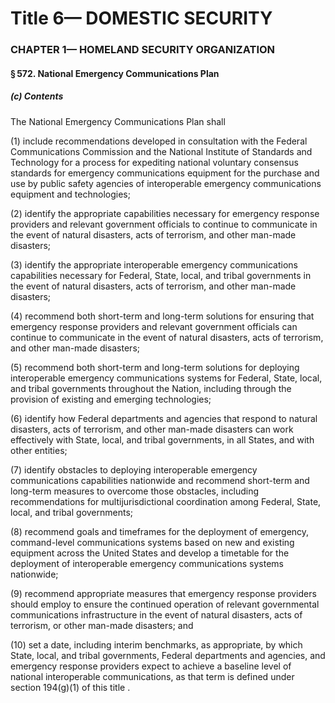 
# Title 6— DOMESTIC SECURITY
### CHAPTER 1— HOMELAND SECURITY ORGANIZATION
#### § 572. National Emergency Communications Plan
##### (c) Contents

The National Emergency Communications Plan shall

(1) include recommendations developed in consultation with the Federal Communications Commission and the National Institute of Standards and Technology for a process for expediting national voluntary consensus standards for emergency communications equipment for the purchase and use by public safety agencies of interoperable emergency communications equipment and technologies;

(2) identify the appropriate capabilities necessary for emergency response providers and relevant government officials to continue to communicate in the event of natural disasters, acts of terrorism, and other man-made disasters;

(3) identify the appropriate interoperable emergency communications capabilities necessary for Federal, State, local, and tribal governments in the event of natural disasters, acts of terrorism, and other man-made disasters;

(4) recommend both short-term and long-term solutions for ensuring that emergency response providers and relevant government officials can continue to communicate in the event of natural disasters, acts of terrorism, and other man-made disasters;

(5) recommend both short-term and long-term solutions for deploying interoperable emergency communications systems for Federal, State, local, and tribal governments throughout the Nation, including through the provision of existing and emerging technologies;

(6) identify how Federal departments and agencies that respond to natural disasters, acts of terrorism, and other man-made disasters can work effectively with State, local, and tribal governments, in all States, and with other entities;

(7) identify obstacles to deploying interoperable emergency communications capabilities nationwide and recommend short-term and long-term measures to overcome those obstacles, including recommendations for multijurisdictional coordination among Federal, State, local, and tribal governments;

(8) recommend goals and timeframes for the deployment of emergency, command-level communications systems based on new and existing equipment across the United States and develop a timetable for the deployment of interoperable emergency communications systems nationwide;

(9) recommend appropriate measures that emergency response providers should employ to ensure the continued operation of relevant governmental communications infrastructure in the event of natural disasters, acts of terrorism, or other man-made disasters; and

(10) set a date, including interim benchmarks, as appropriate, by which State, local, and tribal governments, Federal departments and agencies, and emergency response providers expect to achieve a baseline level of national interoperable communications, as that term is defined under section 194(g)(1) of this title .
